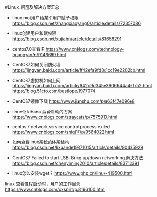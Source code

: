 #Linux_问题及解决方案汇总

* linux root用户给某个用户赋予权限
https://blog.csdn.net/zhangxiaoyang0/article/details/72357086
* linux创建用户和赋权限
https://blog.csdn.net/xujiahn/article/details/83658291

* centos7.0查看IP
https://www.cnblogs.com/technology-huangyan/p/9146699.html
* CentOS7如何关闭防火墙
https://jingyan.baidu.com/article/ff42efa9fd8c1cc19e2202bb.html
* CentOS7虚拟机如何上网
https://jingyan.baidu.com/article/642c9d345e3606644a46f7a2.html
https://blog.51cto.com/bestlope/1977074
* CentOS7镜像下载
https://www.jianshu.com/p/a63f47e096e8
* linux让 kibana 后台启动的方案
https://www.cnblogs.com/straycats/p/7575910.html
* centos 7 network.service control process exited
https://www.cnblogs.com/shiqi17/p/9564022.html

* 如何查看linux系统的体系结构
https://blog.csdn.net/lixuande19871015/article/details/90485929

* CentOS7 Failed to start LSB: Bring up/down networking.解决方法
https://blog.csdn.net/chenyiming2010/article/details/83713391

* linux怎么安装wget？
https://www.php.cn/linux-419500.html

linux 查看进程启动时，用户的工作目录
https://www.cnblogs.com/oxspirt/p/8196100.html